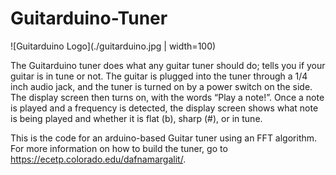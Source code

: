 # Guitarduino-Tuner

![Guitarduino Logo](./guitarduino.jpg | width=100)

The Guitarduino tuner does what any guitar tuner should do; tells you if your guitar is in tune or not. The guitar is plugged into the tuner through a 1/4 inch audio jack, and the tuner is turned on by a power switch on the side. The display screen then turns on, with the words “Play a note!”. Once a note is played and a frequency is detected, the display screen shows what note is being played and whether it is flat (b), sharp (#), or in tune. 

This is the code for an arduino-based Guitar tuner using an FFT algorithm. For more information on how to build the tuner, go to https://ecetp.colorado.edu/dafnamargalit/.
